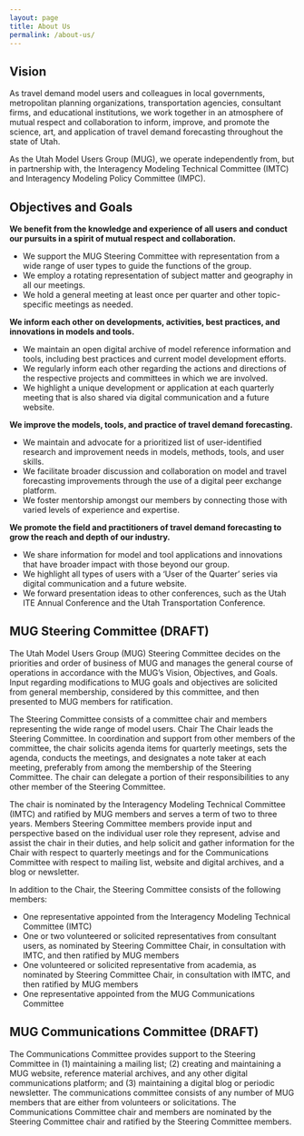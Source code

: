 ```yaml
---
layout: page
title: About Us
permalink: /about-us/
---
```



## Vision
As travel demand model users and colleagues in local governments, metropolitan planning organizations, transportation agencies, consultant firms, and educational institutions, we work together in an atmosphere of mutual respect and collaboration to inform, improve, and promote the science, art, and application of travel demand forecasting throughout the state of Utah.

As the Utah Model Users Group (MUG), we operate independently from, but in partnership with, the Interagency Modeling Technical Committee (IMTC) and Interagency Modeling Policy Committee (IMPC).

## Objectives and Goals

**We benefit from the knowledge and experience of all users and conduct our pursuits in a spirit of mutual respect and collaboration.**

- We support the MUG Steering Committee with representation from a wide range of user types to guide the functions of the group.
- We employ a rotating representation of subject matter and geography in all our meetings.
- We hold a general meeting at least once per quarter and other topic-specific meetings as needed.

**We inform each other on developments, activities, best practices, and innovations in models and tools.**

- We maintain an open digital archive of model reference information and tools, including best practices and current model development efforts.
- We regularly inform each other regarding the actions and directions of the respective projects and committees in which we are involved.
- We highlight a unique development or application at each quarterly meeting that is also shared via digital communication and a future website.

**We improve the models, tools, and practice of travel demand forecasting.**

- We maintain and advocate for a prioritized list of user-identified research and improvement needs in models, methods, tools, and user skills.
- We facilitate broader discussion and collaboration on model and travel forecasting improvements through the use of a digital peer exchange platform.
- We foster mentorship amongst our members by connecting those with varied levels of experience and expertise.

**We promote the field and practitioners of travel demand forecasting to grow the reach and depth of our industry.**

- We share information for model and tool applications and innovations that have broader impact with those beyond our group.
- We highlight all types of users with a ‘User of the Quarter’ series via digital communication and a future website.
- We forward presentation ideas to other conferences, such as the Utah ITE Annual Conference and the Utah Transportation Conference.


## MUG Steering Committee (DRAFT)

The Utah Model Users Group (MUG) Steering Committee decides on the priorities and order of business of MUG and manages the general course of operations in accordance with the MUG’s Vision, Objectives, and Goals. Input regarding modifications to MUG goals and objectives are solicited from general membership, considered by this committee, and then presented to MUG members for ratification.

The Steering Committee consists of a committee chair and members representing the wide range of model users.
Chair
The Chair leads the Steering Committee. In coordination and support from other members of the committee, the chair solicits agenda items for quarterly meetings, sets the agenda, conducts the meetings, and designates a note taker at each meeting, preferably from among the membership of the Steering Committee. The chair can delegate a portion of their responsibilities to any other member of the Steering Committee.

The chair is nominated by the Interagency Modeling Technical Committee (IMTC) and ratified by MUG members and serves a term of two to three years.
Members
Steering Committee members provide input and perspective based on the individual user role they represent, advise and assist the chair in their duties, and help solicit and gather information for the Chair with respect to quarterly meetings and for the Communications Committee with respect to mailing list, website and digital archives, and a blog or newsletter. 

In addition to the Chair, the Steering Committee consists of the following members:

- One representative appointed from the Interagency Modeling Technical Committee (IMTC)
- One or two volunteered or solicited representatives from consultant users, as nominated by Steering Committee Chair, in consultation with IMTC, and then ratified by MUG members
- One volunteered or solicited representative from academia, as nominated by Steering Committee Chair, in consultation with IMTC, and then ratified by MUG members
- One representative appointed from the MUG Communications Committee

## MUG Communications Committee (DRAFT)

The Communications Committee provides support to the Steering Committee in (1) maintaining a mailing list; (2) creating and maintaining a MUG website, reference material archives, and any other digital communications platform; and (3) maintaining a digital blog or periodic newsletter. The communications committee consists of any number of MUG members that are either from volunteers or solicitations. The Communications Committee chair and members are nominated by the Steering Committee chair and ratified by the Steering Committee members.



